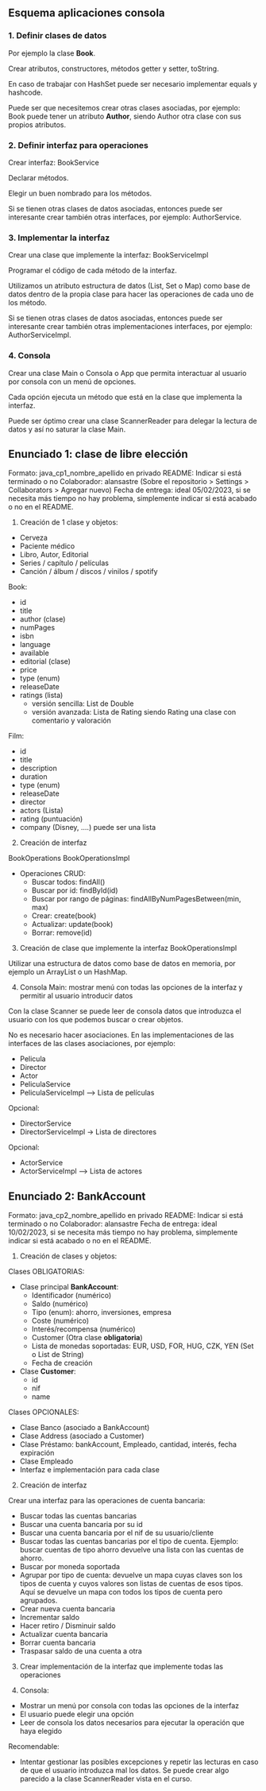 

## Esquema aplicaciones consola

### 1. Definir clases de datos

Por ejemplo la clase **Book**.

Crear atributos, constructores, métodos getter y setter, toString.

En caso de trabajar con HashSet puede ser necesario implementar equals y hashcode.

Puede ser que necesitemos crear otras clases asociadas, por ejemplo: Book puede tener un atributo **Author**, siendo Author otra clase con sus propios atributos.

### 2. Definir interfaz para operaciones

Crear interfaz: BookService

Declarar métodos.

Elegir un buen nombrado para los métodos.

Si se tienen otras clases de datos asociadas, entonces puede ser interesante crear también otras interfaces, por ejemplo: AuthorService.



### 3. Implementar la interfaz

Crear una clase que implemente la interfaz: BookServiceImpl

Programar el código de cada método de la interfaz.

Utilizamos un atributo estructura de datos (List, Set o Map) como base de datos dentro de la propia clase para hacer las operaciones de cada uno de los método.

Si se tienen otras clases de datos asociadas, entonces puede ser interesante crear también otras implementaciones interfaces, por ejemplo: AuthorServiceImpl.



### 4. Consola

Crear una clase Main o Consola o App que permita interactuar al usuario por consola con un menú de opciones.

Cada opción ejecuta un método que está en la clase que implementa la interfaz.

Puede ser óptimo crear una clase ScannerReader para delegar la lectura de datos y así no saturar la clase Main.


## Enunciado 1: clase de libre elección

Formato: java_cp1_nombre_apellido en privado
README: Indicar si está terminado o no
Colaborador: alansastre (Sobre el repositorio > Settings > Collaborators > Agregar nuevo)
Fecha de entrega: ideal 05/02/2023, si se necesita más tiempo no hay problema, simplemente indicar si está acabado o no en el README.

1. Creación de 1 clase y objetos:
* Cerveza
* Paciente médico
* Libro, Autor, Editorial
* Series / capítulo / películas
* Canción / álbum / discos / vinilos / spotify

Book:
* id
* title
* author (clase)
* numPages
* isbn
* language
* available
* editorial (clase)
* price
* type (enum)
* releaseDate
* ratings (lista)
	* versión sencilla: List de Double
	* versión avanzada: Lista de Rating siendo Rating una clase con comentario y valoración

Film:
* id
* title
* description
* duration
* type (enum)
* releaseDate
* director
* actors (Lista)
* rating (puntuación)
* company (Disney, ....) puede ser una lista

2. Creación de interfaz

BookOperations
BookOperationsImpl

* Operaciones CRUD:
	* Buscar todos: findAll()
	* Buscar por id: findById(id)
	* Buscar por rango de páginas: findAllByNumPagesBetween(min, max)
	* Crear: create(book)
	* Actualizar: update(book)
	* Borrar: remove(id)


3. Creación de clase que implemente la interfaz
BookOperationsImpl

Utilizar una estructura de datos como base de datos en memoria, por ejemplo un ArrayList o un HashMap.

4. Consola
Main: mostrar menú con todas las opciones de la interfaz y permitir al usuario introducir datos

Con la clase Scanner se puede leer de consola datos que introduzca el usuario con los que podemos buscar o crear objetos.

No es necesario hacer asociaciones. En las implementaciones de las interfaces de las clases asociaciones, por ejemplo:

* Pelicula
* Director
* Actor
* PeliculaService
* PeliculaServiceImpl --> Lista de películas

Opcional:
* DirectorService
* DirectorServiceImpl -> Lista de directores

Opcional:
* ActorService
* ActorServiceImpl --> Lista de actores


## Enunciado 2: BankAccount

Formato: java_cp2_nombre_apellido en privado
README: Indicar si está terminado o no
Colaborador: alansastre
Fecha de entrega: ideal 10/02/2023, si se necesita más tiempo no hay problema, simplemente indicar si está acabado o no en el README.

1. Creación de clases y objetos:

Clases OBLIGATORIAS:
* Clase principal **BankAccount**:
	* Identificador (numérico)
	* Saldo (numérico)
	* Tipo (enum): ahorro, inversiones, empresa
	* Coste (numérico)
	* Interés/recompensa (numérico)
	* Customer (Otra clase **obligatoria**)
	* Lista de monedas soportadas: EUR, USD, FOR, HUG, CZK, YEN (Set o List de String)
	* Fecha de creación
* Clase **Customer**: 
	* id
	* nif
	* name

Clases OPCIONALES:
* Clase Banco (asociado a BankAccount)
* Clase Address (asociado a Customer)
* Clase Préstamo: bankAccount, Empleado, cantidad, interés, fecha expiración
* Clase Empleado
* Interfaz e implementación para cada clase






2. Creación de interfaz

Crear una interfaz para las operaciones de cuenta bancaria:
* Buscar todas las cuentas bancarias
* Buscar una cuenta bancaria por su id
* Buscar una cuenta bancaria por el nif de su usuario/cliente
* Buscar todas las cuentas bancarias por el tipo de cuenta. Ejemplo: buscar cuentas de tipo ahorro devuelve una lista con las cuentas de ahorro.
* Buscar por moneda soportada
* Agrupar por tipo de cuenta: devuelve un mapa cuyas claves son los tipos de cuenta y cuyos valores son listas de cuentas de esos tipos. Aquí se devuelve un mapa con todos los tipos de cuenta pero agrupados.
* Crear nueva cuenta bancaria
* Incrementar saldo
* Hacer retiro / Disminuir saldo
* Actualizar cuenta bancaria
* Borrar cuenta bancaria
* Traspasar saldo de una cuenta a otra

3. Crear implementación de la interfaz que implemente todas las operaciones

4. Consola:
* Mostrar un menú por consola con todas las opciones de la interfaz
* El usuario puede elegir una opción
* Leer de consola los datos necesarios para ejecutar la operación que haya elegido

Recomendable:
* Intentar gestionar las posibles excepciones y repetir las lecturas en caso de que el usuario introduzca mal los datos. Se puede crear algo parecido a la clase ScannerReader vista en el curso.

